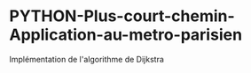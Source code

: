 # PYTHON-Plus-court-chemin-Application-au-metro-parisien
Implémentation de l'algorithme de Dijkstra 
